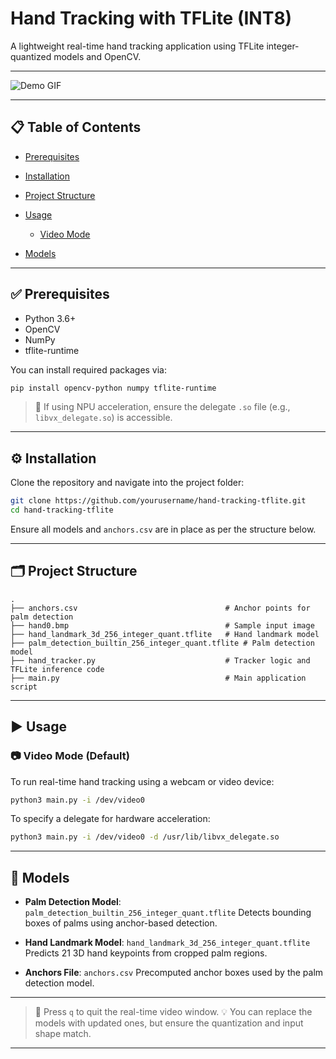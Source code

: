
# Hand Tracking with TFLite (INT8)
 
A lightweight real-time hand tracking application using TFLite integer-quantized models and OpenCV.

---

![Demo GIF](output.gif)

---
 
## 📋 Table of Contents
 
* [Prerequisites](#prerequisites)
* [Installation](#installation)
* [Project Structure](#project-structure)
* [Usage](#usage)
 
  * [Video Mode](#video-mode)
* [Models](#models)
 
---
 
## ✅ Prerequisites
 
* Python 3.6+
* OpenCV
* NumPy
* tflite-runtime
 
You can install required packages via:
 
```bash
pip install opencv-python numpy tflite-runtime
```
 
 
 
> 🔧 If using NPU acceleration, ensure the delegate `.so` file (e.g., `libvx_delegate.so`) is accessible.
 
---
 
## ⚙️ Installation
 
Clone the repository and navigate into the project folder:
 
```bash
git clone https://github.com/yourusername/hand-tracking-tflite.git
cd hand-tracking-tflite
```
 
Ensure all models and `anchors.csv` are in place as per the structure below.
 
---
 
## 🗂 Project Structure
 
```
.
├── anchors.csv                                 # Anchor points for palm detection
├── hand0.bmp                                   # Sample input image
├── hand_landmark_3d_256_integer_quant.tflite   # Hand landmark model
├── palm_detection_builtin_256_integer_quant.tflite # Palm detection model
├── hand_tracker.py                             # Tracker logic and TFLite inference code
├── main.py                                     # Main application script
```
 
---
 
## ▶️ Usage
 
### 📷 Video Mode (Default)
 
To run real-time hand tracking using a webcam or video device:
 
```bash
python3 main.py -i /dev/video0
```
 
To specify a delegate for hardware acceleration:
 
```bash
python3 main.py -i /dev/video0 -d /usr/lib/libvx_delegate.so
```
 
---
 
## 🧠 Models
 
* **Palm Detection Model**:
  `palm_detection_builtin_256_integer_quant.tflite`
  Detects bounding boxes of palms using anchor-based detection.
 
* **Hand Landmark Model**:
  `hand_landmark_3d_256_integer_quant.tflite`
  Predicts 21 3D hand keypoints from cropped palm regions.
 
* **Anchors File**:
  `anchors.csv`
  Precomputed anchor boxes used by the palm detection model.
 
---
 
> 📝 Press `q` to quit the real-time video window.
> 💡 You can replace the models with updated ones, but ensure the quantization and input shape match.
 
---
 
